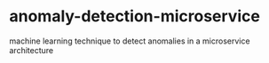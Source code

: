 # anomaly-detection-microservice
machine learning technique to detect anomalies in a microservice architecture
